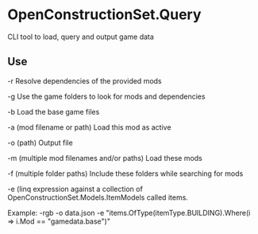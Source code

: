 # OpenConstructionSet.Query
CLI tool to load, query and output game data

## Use

-r Resolve dependencies of the provided mods

-g Use the game folders to look for mods and dependencies

-b Load the base game files

-a (mod filename or path) Load this mod as active

-o (path) Output file

-m (multiple mod filenames and/or paths) Load these mods

-f (multiple folder paths) Include these folders while searching for mods

-e (linq expression against a collection of OpenConstructionSet.Models.ItemModels called items.


Example: -rgb -o data.json -e "items.OfType(itemType.BUILDING).Where(i => i.Mod == \"gamedata.base\")"

